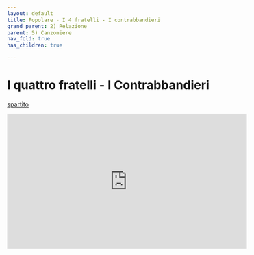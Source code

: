 ```yaml
---
layout: default
title: Popolare - I 4 fratelli - I contrabbandieri
grand_parent: 2) Relazione
parent: 5) Canzoniere
nav_fold: true 
has_children: true

---
```


#  I quattro fratelli  - I Contrabbandieri
[spartito](https://tecadigitale.cai.it/partiture/000117059_003.pdf)
<iframe width="560" height="315" src="https://www.youtube.com/embed/TTNJr3W7cB8?si=GzTYYFB3A9G2e2ta" title="YouTube video player" frameborder="0" allow="accelerometer; autoplay; clipboard-write; encrypted-media; gyroscope; picture-in-picture; web-share" referrerpolicy="strict-origin-when-cross-origin" allowfullscreen></iframe>


